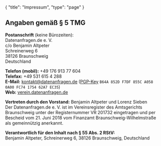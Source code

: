 {
	"title": "Impressum",
	"type": "page"
}

## Angaben gemäß § 5 TMG

**Postanschrift** (keine Bürozeiten):  
Datenanfragen.de e.&nbsp;V.  
c/o Benjamin Altpeter  
Schreinerweg 6  
38126 Braunschweig  
Deutschland

**Telefon (mobil):** +49 176 913 77 604  
**Telefax:** +49 531 615 4 288  
**E-Mail:** kontakt@datenanfragen.de ([PGP-Key](/pgp/62A7EC35.asc) `B64A 852D F7DF 855C A058  0A00 FC74 1754 62A7 EC35`)  
**Web:** [verein.datenanfragen.de](https://verein.datenanfragen.de)

**Vertreten durch den Vorstand:** Benjamin Altpeter und Lorenz Sieben  
Der Datenanfragen.de e.&nbsp;V. ist im Vereinsregister des Amtsgerichts Braunschweig unter der Registernummer VR&nbsp;201732 eingetragen und per Bescheid vom 21. Juni 2018 vom Finanzamt Braunschweig-Wilhelmstraße als gemeinnützig anerkannt.

**Verantwortlich für den Inhalt nach § 55 Abs. 2 RStV:**  
Benjamin Altpeter, Schreinerweg 6, 38126 Braunschweig, Deutschland

<script type="application/ld+json">
	{
		"@context": "http://schema.org",
		"@type": "NGO",
		"name": "Datenanfragen.de e. V.",
		"address": {
			"@type": "PostalAddress",
			"streetAddress": "c/o Benjamin Altpeter, Schreinerweg 6",
			"postalCode": "38126",
			"addressLocality": "Braunschweig",
			"addressCountry": "DE"
		},
		"telephone": "+49 176 913 77 604",
		"faxNumber": "+49 531 615 4 288",
		"email": "kontakt@datenanfragen.de",
		"url": "https://verein.datenanfragen.de",
		"logo": "https://www.datenanfragen.de/img/logo-datenanfragen-ev.png"
	}
</script>